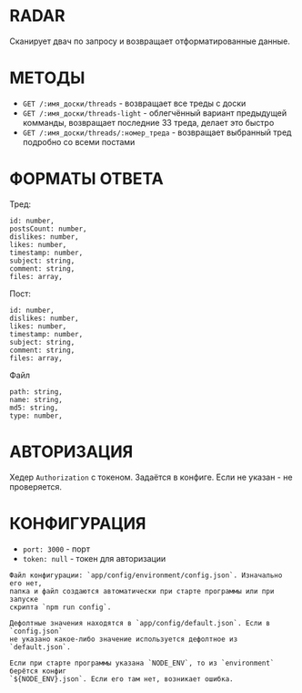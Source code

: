 # RADAR

Сканирует двач по запросу и возвращает отформатированные данные.

# МЕТОДЫ

* `GET /:имя_доски/threads` - возвращает все треды c доски
* `GET /:имя_доски/threads-light` - облегчённый вариант предыдущей комманды,
возвращает последние 33 треда, делает это быстро
* `GET /:имя_доски/threads/:номер_треда` - возвращает выбранный тред подробно со всеми постами

# ФОРМАТЫ ОТВЕТА
Тред:

    id: number,
    postsCount: number,
    dislikes: number,
    likes: number,
    timestamp: number,
    subject: string,
    comment: string,
    files: array,

Пост:

    id: number,
    dislikes: number,
    likes: number,
    timestamp: number,
    subject: string,
    comment: string,
    files: array,

Файл

    path: string,
    name: string,
    md5: string,
    type: number,

# АВТОРИЗАЦИЯ

Хедер `Authorization` с токеном. 
Задаётся в конфиге. Если не указан - не проверяется.


# КОНФИГУРАЦИЯ

* `port: 3000` - порт
* `token: null` - токен для авторизации

```
Файл конфигурации: `app/config/environment/config.json`. Изначально его нет,
папка и файл создаются автоматически при старте программы или при запуске
скрипта `npm run config`.

Дефолтные значения находятся в `app/config/default.json`. Если в `config.json` 
не указано какое-либо значение используется дефолтное из `default.json`.

Если при старте программы указана `NODE_ENV`, то из `environment` берётся конфиг
`${NODE_ENV}.json`. Если его там нет, возникает ошибка.
```
